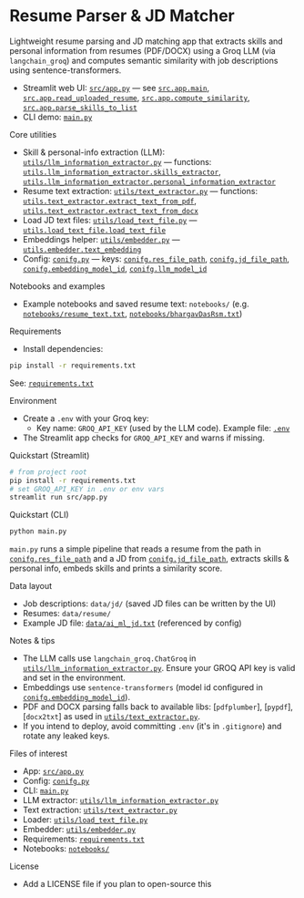 # Resume Parser & JD Matcher

Lightweight resume parsing and JD matching app that extracts skills and personal information from resumes (PDF/DOCX) using a Groq LLM (via `langchain_groq`) and computes semantic similarity with job descriptions using sentence-transformers.

- Streamlit web UI: [`src/app.py`](src/app.py) — see [`src.app.main`](src/app.py), [`src.app.read_uploaded_resume`](src/app.py), [`src.app.compute_similarity`](src/app.py), [`src.app.parse_skills_to_list`](src/app.py)
- CLI demo: [`main.py`](main.py)

Core utilities
- Skill & personal-info extraction (LLM): [`utils/llm_information_extractor.py`](utils/llm_information_extractor.py) — functions: [`utils.llm_information_extractor.skills_extractor`](utils/llm_information_extractor.py), [`utils.llm_information_extractor.personal_information_extractor`](utils/llm_information_extractor.py)
- Resume text extraction: [`utils/text_extractor.py`](utils/text_extractor.py) — functions: [`utils.text_extractor.extract_text_from_pdf`](utils/text_extractor.py), [`utils.text_extractor.extract_text_from_docx`](utils/text_extractor.py)
- Load JD text files: [`utils/load_text_file.py`](utils/load_text_file.py) — [`utils.load_text_file.load_text_file`](utils/load_text_file.py)
- Embeddings helper: [`utils/embedder.py`](utils/embedder.py) — [`utils.embedder.text_embedding`](utils/embedder.py)
- Config: [`conifg.py`](conifg.py) — keys: [`conifg.res_file_path`](conifg.py), [`conifg.jd_file_path`](conifg.py), [`conifg.embedding_model_id`](conifg.py), [`conifg.llm_model_id`](conifg.py)

Notebooks and examples
- Example notebooks and saved resume text: `notebooks/` (e.g. [`notebooks/resume_text.txt`](notebooks/resume_text.txt), [`notebooks/bhargavDasRsm.txt`](notebooks/bhargavDasRsm.txt))

Requirements
- Install dependencies:
```sh
pip install -r requirements.txt
```
See: [`requirements.txt`](requirements.txt)

Environment
- Create a `.env` with your Groq key:
  - Key name: `GROQ_API_KEY` (used by the LLM code). Example file: [`.env`](.env)
- The Streamlit app checks for `GROQ_API_KEY` and warns if missing.

Quickstart (Streamlit)
```sh
# from project root
pip install -r requirements.txt
# set GROQ_API_KEY in .env or env vars
streamlit run src/app.py
```

Quickstart (CLI)
```sh
python main.py
```
`main.py` runs a simple pipeline that reads a resume from the path in [`conifg.res_file_path`](conifg.py) and a JD from [`conifg.jd_file_path`](conifg.py), extracts skills & personal info, embeds skills and prints a similarity score.

Data layout
- Job descriptions: `data/jd/` (saved JD files can be written by the UI)
- Resumes: `data/resume/`
- Example JD file: [`data/ai_ml_jd.txt`](data/ai_ml_jd.txt) (referenced by config)

Notes & tips
- The LLM calls use `langchain_groq.ChatGroq` in [`utils/llm_information_extractor.py`](utils/llm_information_extractor.py). Ensure your GROQ API key is valid and set in the environment.
- Embeddings use `sentence-transformers` (model id configured in [`conifg.embedding_model_id`](conifg.py)).
- PDF and DOCX parsing falls back to available libs: [`pdfplumber`], [`pypdf`], [`docx2txt`] as used in [`utils/text_extractor.py`](utils/text_extractor.py).
- If you intend to deploy, avoid committing `.env` (it's in `.gitignore`) and rotate any leaked keys.

Files of interest
- App: [`src/app.py`](src/app.py)
- Config: [`conifg.py`](conifg.py)
- CLI: [`main.py`](main.py)
- LLM extractor: [`utils/llm_information_extractor.py`](utils/llm_information_extractor.py)
- Text extraction: [`utils/text_extractor.py`](utils/text_extractor.py)
- Loader: [`utils/load_text_file.py`](utils/load_text_file.py)
- Embedder: [`utils/embedder.py`](utils/embedder.py)
- Requirements: [`requirements.txt`](requirements.txt)
- Notebooks: [`notebooks/`](notebooks/)

License
- Add a LICENSE file if you plan to open-source this